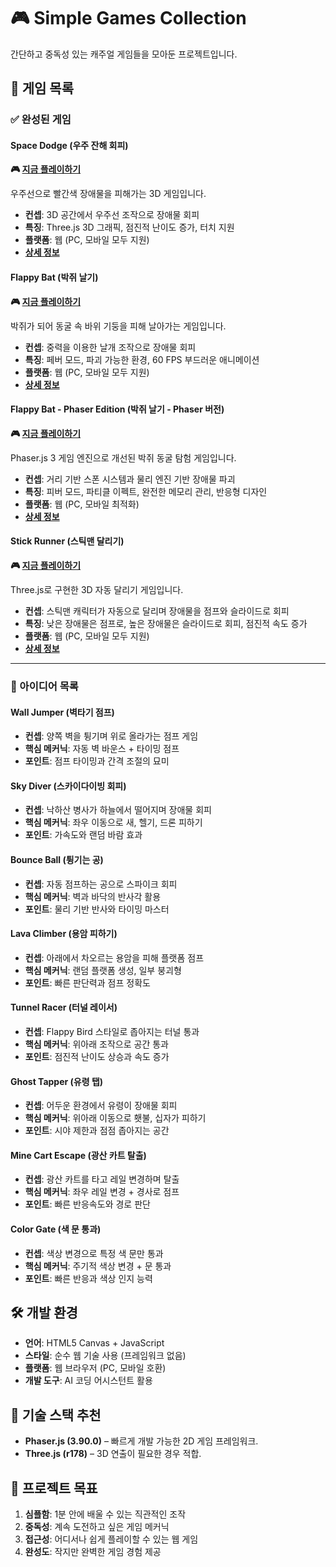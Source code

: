 # 🎮 Simple Games Collection

간단하고 중독성 있는 캐주얼 게임들을 모아둔 프로젝트입니다.

## 🎯 게임 목록

### ✅ 완성된 게임

#### Space Dodge (우주 잔해 회피)
**🎮 [지금 플레이하기](https://nalbam.github.io/games/space-dodge/)**

우주선으로 빨간색 장애물을 피해가는 3D 게임입니다.
- **컨셉**: 3D 공간에서 우주선 조작으로 장애물 회피
- **특징**: Three.js 3D 그래픽, 점진적 난이도 증가, 터치 지원
- **플랫폼**: 웹 (PC, 모바일 모두 지원)
- **[상세 정보](https://nalbam.github.io/games/space-dodge/)**

#### Flappy Bat (박쥐 날기)
**🎮 [지금 플레이하기](https://nalbam.github.io/games/flappy-bat/)**

박쥐가 되어 동굴 속 바위 기둥을 피해 날아가는 게임입니다.
- **컨셉**: 중력을 이용한 날개 조작으로 장애물 회피
- **특징**: 페버 모드, 파괴 가능한 환경, 60 FPS 부드러운 애니메이션
- **플랫폼**: 웹 (PC, 모바일 모두 지원)
- **[상세 정보](https://nalbam.github.io/games/flappy-bat/)**

#### Flappy Bat - Phaser Edition (박쥐 날기 - Phaser 버전)
**🎮 [지금 플레이하기](https://nalbam.github.io/games/flappy-bat-phaser/)**

Phaser.js 3 게임 엔진으로 개선된 박쥐 동굴 탐험 게임입니다.
- **컨셉**: 거리 기반 스폰 시스템과 물리 엔진 기반 장애물 파괴
- **특징**: 피버 모드, 파티클 이펙트, 완전한 메모리 관리, 반응형 디자인
- **플랫폼**: 웹 (PC, 모바일 최적화)
- **[상세 정보](https://nalbam.github.io/games/flappy-bat-phaser/)**

#### Stick Runner (스틱맨 달리기)
**🎮 [지금 플레이하기](https://nalbam.github.io/games/stick-runner/)**

Three.js로 구현한 3D 자동 달리기 게임입니다.
- **컨셉**: 스틱맨 캐릭터가 자동으로 달리며 장애물을 점프와 슬라이드로 회피
- **특징**: 낮은 장애물은 점프로, 높은 장애물은 슬라이드로 회피, 점진적 속도 증가
- **플랫폼**: 웹 (PC, 모바일 모두 지원)
- **[상세 정보](https://nalbam.github.io/games/stick-runner/)**

---

### 📝 아이디어 목록

#### Wall Jumper (벽타기 점프)
- **컨셉**: 양쪽 벽을 튕기며 위로 올라가는 점프 게임
- **핵심 메커닉**: 자동 벽 바운스 + 타이밍 점프
- **포인트**: 점프 타이밍과 간격 조절의 묘미

#### Sky Diver (스카이다이빙 회피)
- **컨셉**: 낙하산 병사가 하늘에서 떨어지며 장애물 회피
- **핵심 메커닉**: 좌우 이동으로 새, 헬기, 드론 피하기
- **포인트**: 가속도와 랜덤 바람 효과

#### Bounce Ball (튕기는 공)
- **컨셉**: 자동 점프하는 공으로 스파이크 회피
- **핵심 메커닉**: 벽과 바닥의 반사각 활용
- **포인트**: 물리 기반 반사와 타이밍 마스터

#### Lava Climber (용암 피하기)
- **컨셉**: 아래에서 차오르는 용암을 피해 플랫폼 점프
- **핵심 메커닉**: 랜덤 플랫폼 생성, 일부 붕괴형
- **포인트**: 빠른 판단력과 점프 정확도

#### Tunnel Racer (터널 레이서)
- **컨셉**: Flappy Bird 스타일로 좁아지는 터널 통과
- **핵심 메커닉**: 위아래 조작으로 공간 통과
- **포인트**: 점진적 난이도 상승과 속도 증가

#### Ghost Tapper (유령 탭)
- **컨셉**: 어두운 환경에서 유령이 장애물 회피
- **핵심 메커닉**: 위아래 이동으로 횃불, 십자가 피하기
- **포인트**: 시야 제한과 점점 좁아지는 공간

#### Mine Cart Escape (광산 카트 탈출)
- **컨셉**: 광산 카트를 타고 레일 변경하며 탈출
- **핵심 메커닉**: 좌우 레일 변경 + 경사로 점프
- **포인트**: 빠른 반응속도와 경로 판단

#### Color Gate (색 문 통과)
- **컨셉**: 색상 변경으로 특정 색 문만 통과
- **핵심 메커닉**: 주기적 색상 변경 + 문 통과
- **포인트**: 빠른 반응과 색상 인지 능력

## 🛠️ 개발 환경

- **언어**: HTML5 Canvas + JavaScript
- **스타일**: 순수 웹 기술 사용 (프레임워크 없음)
- **플랫폼**: 웹 브라우저 (PC, 모바일 호환)
- **개발 도구**: AI 코딩 어시스턴트 활용

## 🔧 기술 스택 추천
- **Phaser.js (3.90.0)** – 빠르게 개발 가능한 2D 게임 프레임워크.
- **Three.js (r178)** – 3D 연출이 필요한 경우 적합.

## 🎯 프로젝트 목표

1. **심플함**: 1분 안에 배울 수 있는 직관적인 조작
2. **중독성**: 계속 도전하고 싶은 게임 메커닉
3. **접근성**: 어디서나 쉽게 플레이할 수 있는 웹 게임
4. **완성도**: 작지만 완벽한 게임 경험 제공
